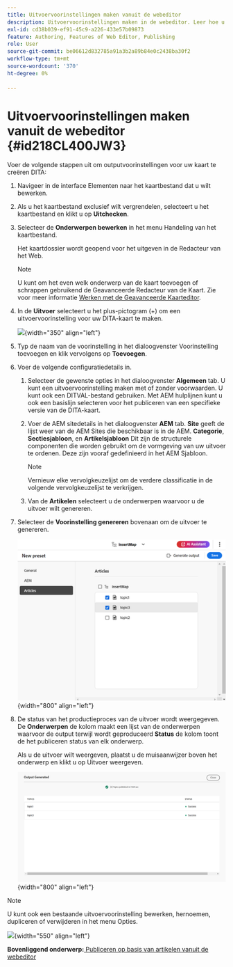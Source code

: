 ```yaml
---
title: Uitvoervoorinstellingen maken vanuit de webeditor
description: Uitvoervoorinstellingen maken in de webeditor. Leer hoe u een uitvoervoorinstelling in AEM hulplijnen kunt bewerken, hernoemen, dupliceren en verwijderen.
exl-id: cd38b039-ef91-45c9-a226-433e57b09873
feature: Authoring, Features of Web Editor, Publishing
role: User
source-git-commit: be06612d832785a91a3b2a89b84e0c2438ba30f2
workflow-type: tm+mt
source-wordcount: '370'
ht-degree: 0%

---
```


# Uitvoervoorinstellingen maken vanuit de webeditor {#id218CL400JW3}

Voer de volgende stappen uit om outputvoorinstellingen voor uw kaart te creëren DITA:

1. Navigeer in de interface Elementen naar het kaartbestand dat u wilt bewerken.

1. Als u het kaartbestand exclusief wilt vergrendelen, selecteert u het kaartbestand en klikt u op **Uitchecken**.

1. Selecteer de **Onderwerpen bewerken** in het menu Handeling van het kaartbestand.

   Het kaartdossier wordt geopend voor het uitgeven in de Redacteur van het Web.

   >[!NOTE]
   >
   > U kunt om het even welk onderwerp van de kaart toevoegen of schrappen gebruikend de Geavanceerde Redacteur van de Kaart. Zie voor meer informatie [Werken met de Geavanceerde Kaarteditor](map-editor-advanced-map-editor.md#).

1. In de **Uitvoer** selecteert u het plus-pictogram (+) om een uitvoervoorinstelling voor uw DITA-kaart te maken.

   ![](images/output-tab-preset_cs.png){width="350" align="left"}

1. Typ de naam van de voorinstelling in het dialoogvenster Voorinstelling toevoegen en klik vervolgens op **Toevoegen**.

1. Voer de volgende configuratiedetails in.

   1. Selecteer de gewenste opties in het dialoogvenster **Algemeen** tab. U kunt een uitvoervoorinstelling maken met of zonder voorwaarden. U kunt ook een DITVAL-bestand gebruiken. Met AEM hulplijnen kunt u ook een basislijn selecteren voor het publiceren van een specifieke versie van de DITA-kaart.
   1. Voer de AEM sitedetails in het dialoogvenster **AEM** tab. **Site** geeft de lijst weer van de AEM Sites die beschikbaar is in de AEM. **Categorie**, **Sectiesjabloon**, en **Artikelsjabloon** Dit zijn de structurele componenten die worden gebruikt om de vormgeving van uw uitvoer te ordenen. Deze zijn vooraf gedefinieerd in het AEM Sjabloon.

      >[!NOTE]
      >
      > Vernieuw elke vervolgkeuzelijst om de verdere classificatie in de volgende vervolgkeuzelijst te verkrijgen.

   1. Van de **Artikelen** selecteert u de onderwerpen waarvoor u de uitvoer wilt genereren.
1. Selecteer de **Voorinstelling genereren** bovenaan om de uitvoer te genereren.

   ![](images/add-preset-articles-tab_cs.png){width="800" align="left"}

1. De status van het productieproces van de uitvoer wordt weergegeven. De **Onderwerpen** de kolom maakt een lijst van de onderwerpen waarvoor de output terwijl wordt geproduceerd **Status** de kolom toont de het publiceren status van elk onderwerp.

   Als u de uitvoer wilt weergeven, plaatst u de muisaanwijzer boven het onderwerp en klikt u op Uitvoer weergeven.

   ![](images/add-preset-output-generated_cs.png){width="800" align="left"}


>[!NOTE]
>
> U kunt ook een bestaande uitvoervoorinstelling bewerken, hernoemen, dupliceren of verwijderen in het menu Opties.

![](images/edit-preset_cs.png){width="550" align="left"}

**Bovenliggend onderwerp:**[ Publiceren op basis van artikelen vanuit de webeditor](web-editor-article-publishing.md)
